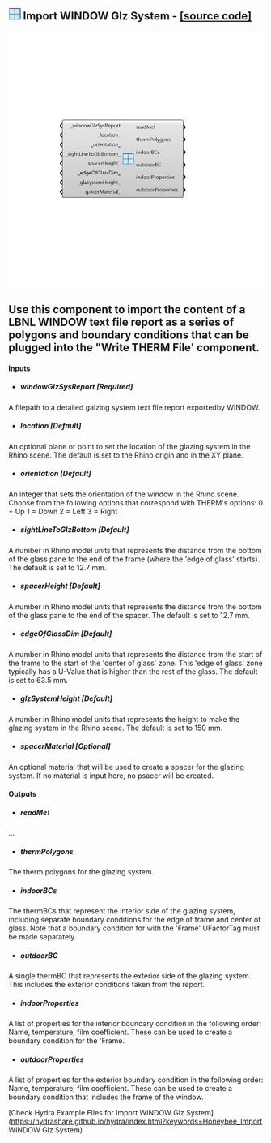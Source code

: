 ## ![](../../images/icons/Import_WINDOW_Glz_System.png) Import WINDOW Glz System - [[source code]](https://github.com/mostaphaRoudsari/honeybee/tree/master/src/Honeybee_Import%20WINDOW%20Glz%20System.py)

![](../../images/components/Import_WINDOW_Glz_System.png)

Use this component to import the content of a LBNL WINDOW text file report as a series of polygons and boundary conditions that can be plugged into the "Write THERM File' component.
 -
 

#### Inputs
* ##### windowGlzSysReport [Required]
A filepath to a detailed galzing system text file report exportedby WINDOW.
* ##### location [Default]
An optional plane or point to set the location of the glazing system in the Rhino scene.  The default is set to the Rhino origin and in the XY plane.
* ##### orientation [Default]
An integer that sets the orientation of the window in the Rhino scene.  Choose from the following options that correspond with THERM's options:
 0 = Up
 1 = Down
 2 = Left
 3 = Right
* ##### sightLineToGlzBottom [Default]
A number in Rhino model units that represents the distance from the bottom of the glass pane to the end of the frame (where the 'edge of glass' starts).  The default is set to 12.7 mm.
* ##### spacerHeight [Default]
A number in Rhino model units that represents the distance from the bottom of the glass pane to the end of the spacer. The default is set to 12.7 mm.
* ##### edgeOfGlassDim [Default]
A number in Rhino model units that represents the distance from the start of the frame to the start of the 'center of glass' zone.  This 'edge of glass' zone typically has a U-Value that is higher than the rest of the glass. The default is set to 63.5 mm.
* ##### glzSystemHeight [Default]
A number in Rhino model units that represents the height to make the glazing system in the Rhino scene.  The default is set to 150 mm.
* ##### spacerMaterial [Optional]
An optional material that will be used to create a spacer for the glazing system.  If no material is input here, no psacer will be created.

#### Outputs
* ##### readMe!
...
* ##### thermPolygons
The therm polygons for the glazing system.
* ##### indoorBCs
The thermBCs that represent the interior side of the glazing system, including separate boundary conditions for the edge of frame and center of glass.  Note that a boundary condition for with the 'Frame' UFactorTag must be made separately.
* ##### outdoorBC
A single thermBC that represents the exterior side of the glazing system.  This includes the exterior conditions taken from the report.
* ##### indoorProperties
A list of properties for the interior boundary condition in the following order: Name, temperature, film coefficient.  These can be used to create a boundary condition for the 'Frame.'
* ##### outdoorProperties
A list of properties for the exterior boundary condition in the following order: Name, temperature, film coefficient.  These can be used to create a boundary condition that includes the frame of the window.


[Check Hydra Example Files for Import WINDOW Glz System](https://hydrashare.github.io/hydra/index.html?keywords=Honeybee_Import WINDOW Glz System)